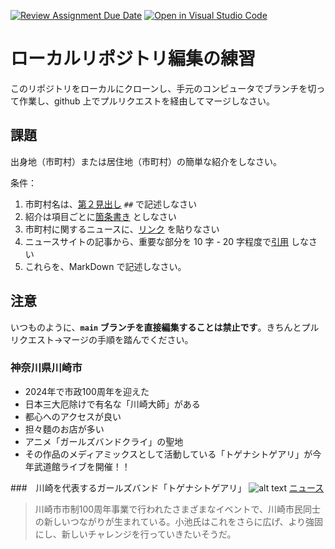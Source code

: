 [![Review Assignment Due Date](https://classroom.github.com/assets/deadline-readme-button-22041afd0340ce965d47ae6ef1cefeee28c7c493a6346c4f15d667ab976d596c.svg)](https://classroom.github.com/a/Jc5hINgy)
[![Open in Visual Studio Code](https://classroom.github.com/assets/open-in-vscode-2e0aaae1b6195c2367325f4f02e2d04e9abb55f0b24a779b69b11b9e10269abc.svg)](https://classroom.github.com/online_ide?assignment_repo_id=19847854&assignment_repo_type=AssignmentRepo)
# ローカルリポジトリ編集の練習

このリポジトリをローカルにクローンし、手元のコンピュータでブランチを切って作業し、github 上でプルリクエストを経由してマージしなさい。

## 課題

出身地（市町村）または居住地（市町村）の簡単な紹介をしなさい。

条件：

1. 市町村名は、[第２見出し](https://docs.github.com/ja/get-started/writing-on-github/getting-started-with-writing-and-formatting-on-github/basic-writing-and-formatting-syntax#headings) `##` で記述しなさい
1. 紹介は項目ごとに[箇条書き](https://docs.github.com/ja/get-started/writing-on-github/getting-started-with-writing-and-formatting-on-github/basic-writing-and-formatting-syntax#lists) としなさい
3. 市町村に関するニュースに、[リンク](https://docs.github.com/ja/get-started/writing-on-github/getting-started-with-writing-and-formatting-on-github/basic-writing-and-formatting-syntax#lists) を貼りなさい
4. ニュースサイトの記事から、重要な部分を 10 字 - 20 字程度で[引用](https://docs.github.com/ja/get-started/writing-on-github/getting-started-with-writing-and-formatting-on-github/basic-writing-and-formatting-syntax#quoting-text) しなさい
5. これらを、MarkDown で記述しなさい。

## 注意

いつものように、**`main` ブランチを直接編集することは禁止です**。きちんとプルリクエスト→マージの手順を踏んでください。

### 神奈川県川崎市

- 2024年で市政100周年を迎えた
- 日本三大厄除けで有名な「川崎大師」がある
- 都心へのアクセスが良い
- 担々麵のお店が多い
- アニメ「ガールズバンドクライ」の聖地
- その作品のメディアミックスとして活動している「トゲナシトゲアリ」が今年武道館ライブを開催！！

###　川崎を代表するガールズバンド「トゲナシトゲアリ」
![alt text](https://realsound.jp/wp-content/uploads/2023/11/20231120-togenasi-99.jpg)
[ニュース](https://news.mynavi.jp/article/20241206-3072421/)
> 川崎市市制100周年事業で行われたさまざまなイベントで、川崎市民同士の新しいつながりが生まれている。小池氏はこれをさらに広げ、より強固にし、新しいチャレンジを行っていきたいそうだ。



